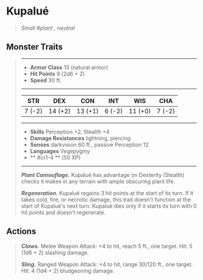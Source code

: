 # Kupalué
>*Small #plant , neutral*
## Monster Traits
>___
>- **Armor Class** 13 (natural armor)
>- **Hit Points** 9 (2d6 + 2)
>- **Speed** 30 ft.
>___
>|STR|DEX|CON|INT|WIS|CHA|
>|:---:|:---:|:---:|:---:|:---:|:---:|
>|7 (-2)|14 (+2)|13 (+1)|6 (-2)|11 (+0)|7 (-2)|
>___
>- **Skills** Perception +2, Stealth +4
>- **Damage Resistances** lightning, piercing
>- **Senses** darkvision 60 ft., passive Perception 12
>- **Languages** Vegepygmy
>- ** #cr1-4 ** (50 XP)
>___
>***Plant Camouflage.*** Kupalué has advantage on Dexterity (Stealth) checks it makes in any terrain with ample obscuring plant life.  
>
>***Regeneration.*** Kupalué regains 3 hit points at the start of its turn. If it takes cold, fire, or necrotic damage, this trait doesn't function at the start of Kupalué's next turn. Kupalué dies only if it starts its turn with 0 hit points and doesn't regenerate.  
>
## Actions
>***Claws.*** Melee Weapon Attack: +4 to hit, reach 5 ft., one target. Hit: 5 (1d6 + 2) slashing damage.  
>
>***Sling.*** Ranged Weapon Attack: +4 to hit, range 30/120 ft., one target. Hit: 4 (1d4 + 2) bludgeoning damage.